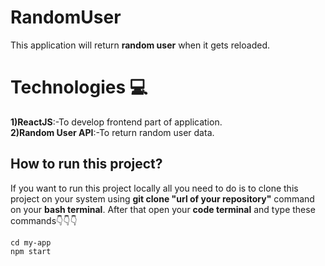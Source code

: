 # RandomUser

This application will return **random user** when it gets reloaded.

# Technologies 💻

**1)ReactJS**:-To develop frontend part of application.<br/>
**2)Random User API**:-To return random user data.

## How to run this project?

If you want to run this project locally all you need to do is to clone this project on your system using **git clone "url of your repository"** command on your **bash terminal**.
After that open your **code terminal** and type these commands👇👇👇
```
cd my-app
npm start


```
